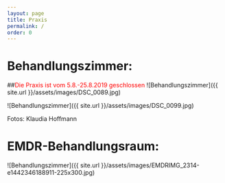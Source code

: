 ```yaml
---
layout: page
title: Praxis
permalink: /
order: 0
---
```

# Behandlungszimmer:
##<Span style="color:red">Die Praxis ist vom 5.8.-25.8.2019 geschlossen</span>
![Behandlungszimmer]({{ site.url }}/assets/images/DSC_0089.jpg)

![Behandlungszimmer]({{ site.url }}/assets/images/DSC_0099.jpg)

Fotos: Klaudia Hoffmann

# EMDR-Behandlungsraum:

![Behandlungszimmer]({{ site.url }}/assets/images/EMDRIMG_2314-e1442346188911-225x300.jpg)
